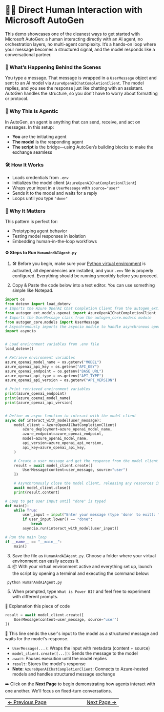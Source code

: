 # 🧑‍💻 Direct Human Interaction with Microsoft AutoGen

This demo showcases one of the cleanest ways to get started with Microsoft AutoGen: a human interacting directly with an AI agent, no orchestration layers, no multi-agent complexity. It’s a hands-on loop where your message becomes a structured signal, and the model responds like a conversational partner.

### 🧠 What’s Happening Behind the Scenes

You type a message. That message is wrapped in a `UserMessage` object and sent to an AI model via `AzureOpenAIChatCompletionClient`. The model replies, and you see the response just like chatting with an assistant. AutoGen handles the structure, so you don’t have to worry about formatting or protocol.

### 🤖 Why This Is Agentic

In AutoGen, an agent is anything that can send, receive, and act on messages. In this setup:

- **You** are the initiating agent  
- **The model** is the responding agent  
- **The script** is the bridge—using AutoGen’s building blocks to make the exchange seamless

### 🛠️ How It Works

- Loads credentials from `.env`  
- Initializes the model client (`AzureOpenAIChatCompletionClient`)  
- Wraps your input in a `UserMessage` with `source="user"`  
- Sends it to the model and waits for a reply  
- Loops until you type `"done"`

### 🧩 Why It Matters

This pattern is perfect for:

- Prototyping agent behavior  
- Testing model responses in isolation  
- Embedding human-in-the-loop workflows


#### ⚙️ Steps to Run `HumanAndAIAgent.py`
1. 🛠️ Before you begin, make sure your [Python virtual environment](https://github.com/jeandjoseph/workshop/blob/main/AgentcisAI/ms-autogen/intro-to-ms-autogen/docs/pages/GettingEnvReady.md) is activated, all dependencies are installed, and your `.env` file is properly configured. Everything should be running smoothly before you proceed.

2. Copy & Paste the code below into a text editor. You can use something simple like Notepad.

```python
import os
from dotenv import load_dotenv
# Imports the Azure OpenAI Chat Completion Client from the autogen_ext.models.openai module
from autogen_ext.models.openai import AzureOpenAIChatCompletionClient  
# Imports the UserMessage class from the autogen_core.models module
from autogen_core.models import UserMessage
# Asynchronously imports the asyncio module to handle asynchronous operations
import asyncio


# Load environment variables from .env file
load_dotenv()

# Retrieve environment variables
azure_openai_model_name = os.getenv("MODEL")
azure_openai_api_key = os.getenv("API_KEY")
azure_openai_endpoint = os.getenv("BASE_URL")
azure_openai_api_type = os.getenv("API_TYPE")
azure_openai_api_version = os.getenv("API_VERSION")

# Print retrieved environment variables
print(azure_openai_endpoint)
print(azure_openai_model_name)
print(azure_openai_api_version)


# Define an async function to interact with the model client
async def interact_with_model(user_message):
    model_client = AzureOpenAIChatCompletionClient(
        azure_deployment=azure_openai_model_name,
        azure_endpoint=azure_openai_endpoint,
        model=azure_openai_model_name,
        api_version=azure_openai_api_version,
        api_key=azure_openai_api_key,
    )

    # Create a user message and get the response from the model client
    result = await model_client.create([
        UserMessage(content=user_message, source="user")
    ])

    # Asynchronously close the model client, releasing any resources it holds
    await model_client.close()
    print(result.content)

# Loop to get user input until "done" is typed
def main():
    while True:
        user_input = input("Enter your message (type 'done' to exit): ").strip()
        if user_input.lower() == "done":
            break
        asyncio.run(interact_with_model(user_input))

# Run the main loop
if __name__ == "__main__":
    main()

```

3. Save the file as `HumanAndAIAgent.py`. Choose a folder where your virtual environment can easily access it.
4. 📦 With your virtual environment active and everything set up, launch the script by opening a terminal and executing the command below:
```bash
 python HumanAndAIAgent.py
```

5. When prompted, type `What is Power BI?` and feel free to experiment with different prompts.

🧩 Explanation this piece of code

```python
result = await model_client.create([
    UserMessage(content=user_message, source="user")
])
```
🧠 This line sends the user's input to the model as a structured message and waits for the model's response.

- `UserMessage(...)`: Wraps the input with metadata (content + source)
- `model_client.create([...])`: Sends the message to the model
- `await`: Pauses execution until the model replies
- `result`: Stores the model's response
- **Note**: `AzureOpenAIChatCompletionClient`: Connects to Azure-hosted models and handles structured message exchange


➡️ Click on the **Next Page** to begin demonstrating how agents interact with one another. We'll focus on fixed-turn conversations.

<table width="100%">
  <tr>
    <td align="left" style="white-space: nowrap;">
      <a href="../pages/InstallAutoGenAgentChatAPI.md">← Previous Page</a>
    </td>
    <td style="width: 100px;"></td> <!-- Blank column for separation -->
    <td align="right" style="white-space: nowrap;">
      <a href="../pages/AgentRoundRobinGroupChat.md">Next Page →</a>
    </td>
  </tr>
</table>


